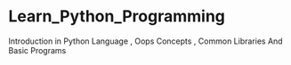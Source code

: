 # Learn_Python_Programming
Introduction in Python Language , Oops Concepts , Common Libraries And Basic Programs
